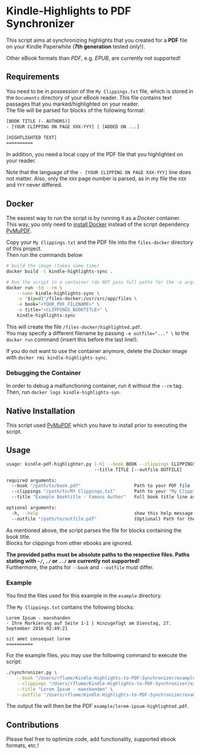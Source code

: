 # Kindle-Highlights to PDF Synchronizer

This script aims at synchronizing highlights that you created for a **PDF** file on your Kindle Paperwhite (**7th generation** tested only!).

Other eBook formats than *PDF*, e.g. *EPUB*, are currently not supported!

## Requirements

You need to be in possession of the `My Clippings.txt` file, which is stored in the `Documents` directory of your eBook reader. This file contains text passages that you marked/highlighted on your reader.<br/>
The file will be parsed for blocks of the following format:

```txt
[BOOK TITLE (- AUTHORS)]
- [YOUR CLIPPING ON PAGE XXX-YYY] | [ADDED ON ...]

[HIGHTLIGHTED TEXT]
==========
```

In addition, you need a local copy of the PDF file that you highlighted on your reader.

Note that the language of the `- [YOUR CLIPPING ON PAGE XXX-YYY]` line does not matter. Also, only the `XXX` page number is parsed, as in my file the `XXX` and `YYY` never differed.

## Docker

The easiest way to run the script is by running it as a *Docker* container.<br/>
This way, you only need to [install Docker](https://docs.docker.com/install/) instead of the script dependency [PyMuPDF](https://github.com/rk700/PyMuPDF).

Copy your `My Clippings.txt` and the PDF file into the `files-docker` directory of this project.<br/>
Then run the commands below

```bash
# build the image (takes some time)
docker build -t kindle-highlights-sync .

# Run the script in a container (do NOT pass full paths for the -e args)
docker run -td --rm \
    --name kindle-highlights-sync \
    -v "$(pwd)"/files-docker:/usr/src/app/files \
    -e book="<YOUR_PDF_FILENAME>" \
    -e title="<CLIPPINGS_BOOKTITLE>" \
    kindle-highlights-sync
```

This will create the file `/files-docker/highlighted.pdf`.<br/>
You may specify a different filename by passing `-e outfile="..." \` to the `docker run` command (insert this before the last line!).

If you do not want to use the container anymore, delete the *Docker* image with `docker rmi kindle-highlights-sync`.

### Debugging the Container

In order to debug a malfunctioning container, run it without the `--rm` tag. Then, run `docker logs kindle-highlights-syn`.

## Native Installation

This script used [PyMuPDF](https://github.com/rk700/PyMuPDF) which you have to install prior to executing the script.

## Usage

```bash
usage: kindle-pdf-highlighter.py [-h] --book BOOK --clippings CLIPPINGS
                                 --title TITLE [--outfile OUTFILE]

required arguments:
  --book "/path/to/book.pdf"                    Path to your PDF file
  --clippings "/path/to/MY Clippings.txt"       Path to your "My Clippings.txt" file
  --title "Example Booktitle - Famous Author"   Full book title line as found in the "My Clippings.txt"

optional arguments:
  -h, --help                                    show this help message and exit
  --outfile "/path/to/outfile.pdf"              (Optional) Path for the highlighted PDF file
```

As mentioned above, the script parses the file for blocks containing the book title.<br/>
Blocks for clippings from other ebooks are ignored.

**The provided paths must be absolute paths to the respective files. Paths stating with `~/`, `./` or `../` are currently not supported!**<br/>
Furthermore, the paths for `--book` and `--outfile` must differ.

### Example

You find the files used for this example in the `example` directory.

The `My Clippings.txt` contains the following blocks:

```text
Lorem Ipsum - manshanden
- Ihre Markierung auf Seite 1-1 | Hinzugefügt am Dienstag, 27. September 2016 02:49:21

sit amet consequat lorem
==========
```

For the example files, you may use the following command to execute the script:

```bash
./synchronizer.py \
    --book "/Users/rflume/Kindle-Highlights-to-PDF-Synchronizer/example/lorem-ipsum.pdf" \
    --clippings "/Users/rflume/Kindle-Highlights-to-PDF-Synchronizer/example/My Clippings.txt" \
    --title "Lorem Ipsum - manshanden" \
    --outfile "/Users/rflume/Kindle-Highlights-to-PDF-Synchronizer/example/lorem-ipsum-highlighted.pdf"
```

The output file will then be the *PDF* `example/lorem-ipsum-highlighted.pdf`.

## Contributions

Please feel free to optimize code, add functionality, supported ebook formats, etc.!
